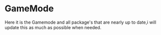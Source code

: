 GameMode
========

Here it is the Gamemode and all package's that are nearly up to date,i will update this as much as possible when needed.
